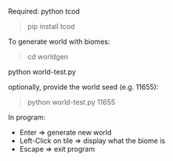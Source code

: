 Required: python tcod
  > pip install tcod

To generate world with biomes:
  > cd worldgen

  python world-test.py

optionally, provide the world seed (e.g. 11655):
  > python world-test.py 11655

In program:
  * Enter                 => generate new world
  * Left-Click on tile    => display what the biome is
  * Escape                => exit program
